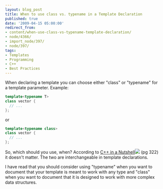 ```yaml
---
layout: blog_post
title: When to use class vs. typename in a Template Declaration
published: true
date: '2009-04-15 05:00:00'
redirect_from:
- content/when-use-class-vs-typename-template-declaration/
- node/4366/
- import_node/397/
- node/397/
tags:
- Templates
- Programming
- C++
- Best Practices
---
```


When declaring a template you can choose either "class" or "typename" for a template parameter. Example: 

```cpp
template<typename T> 
class vector {   
  // ... 
};
```

or 


```cpp
template<typename class>
class vector {   
  // ... 
};
```

So, which should you use, when? According to [C++ in a Nutshell](http://www.amazon.com/gp/product/059600298X?ie=UTF8&tag=empcra-20&linkCode=as2&camp=1789&creative=390957&creativeASIN=059600298X)![](http://www.assoc-amazon.com/e/ir?t=empcra-20&l=as2&o=1&a=059600298X) (pg 322) it doesn't matter. The two are interchangeable in template declarations. 

I have read that you should consider using "typename" when you want to document that your template is meant to work with any type and "class" when you want to document that it is designed to work with more complex data structures.
